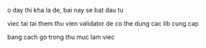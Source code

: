 o day thi kha la de, bai nay se bat dau tu 

viec tai tai them thu vien validator de co the dung cac lib cung cap


bang cach go trong thu muc lam viec 